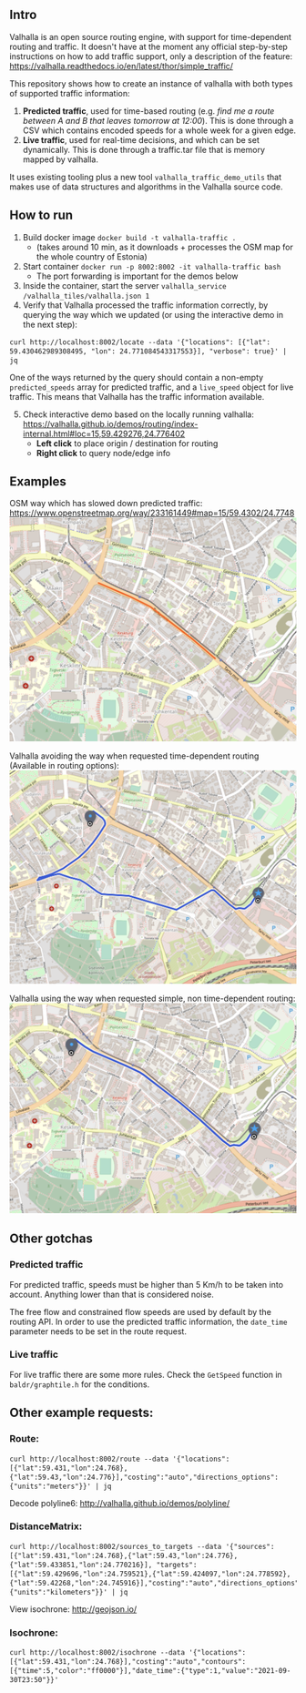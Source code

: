## Intro

Valhalla is an open source routing engine, with support for time-dependent routing and traffic. 
It doesn't have at the moment any official step-by-step instructions on how to add traffic support, only a description of the feature: https://valhalla.readthedocs.io/en/latest/thor/simple_traffic/

This repository shows how to create an instance of valhalla with both types of supported traffic information:
1. __Predicted traffic__, used for time-based routing (e.g. _find me a route between A and B that leaves tomorrow at 12:00_). This is done through a CSV which contains encoded speeds for a whole week for a given edge.
2. __Live traffic__, used for real-time decisions, and which can be set dynamically. This is done through a traffic.tar file that is memory mapped by valhalla.  

It uses existing tooling plus a new tool `valhalla_traffic_demo_utils` that makes use of data structures and algorithms in the Valhalla source code.

## How to run

1. Build docker image `docker build -t valhalla-traffic .`
    * (takes around 10 min, as it downloads + processes the OSM map for the whole country of Estonia)
2. Start container `docker run -p 8002:8002 -it valhalla-traffic bash`
    * The port forwarding is important for the demos below
3. Inside the container, start the server `valhalla_service /valhalla_tiles/valhalla.json 1`
4. Verify that Valhalla processed the traffic information correctly, by querying the way which we updated (or using the interactive demo in the next step):
```
curl http://localhost:8002/locate --data '{"locations": [{"lat": 59.430462989308495, "lon": 24.771084543317553}], "verbose": true}' | jq
```
One of the ways returned by the query should contain a non-empty `predicted_speeds` array for predicted traffic, and a `live_speed` object for live traffic. This means that Valhalla has the traffic information available.
   
5. Check interactive demo based on the locally running valhalla: https://valhalla.github.io/demos/routing/index-internal.html#loc=15,59.429276,24.776402
    * __Left click__ to place origin / destination for routing
    * __Right click__ to query node/edge info

## Examples

OSM way which has slowed down predicted traffic: https://www.openstreetmap.org/way/233161449#map=15/59.4302/24.7748
![OSM way](screenshots/osm_way.png?raw=true "OSM way")

Valhalla avoiding the way when requested time-dependent routing (Available in routing options):
![OSM way](screenshots/with_date_time.png?raw=true "OSM way")

Valhalla using the way when requested simple, non time-dependent routing:
![OSM way](screenshots/without_date_time.png?raw=true "OSM way")

## Other gotchas

### Predicted traffic
For predicted traffic, speeds must be higher than 5 Km/h to be taken into account. 
Anything lower than that is considered noise.

The free flow and constrained flow speeds are used by default by the routing API.
In order to use the predicted traffic information, the `date_time` parameter needs to be set in the route request.  

### Live traffic
For live traffic there are some more rules. Check the `GetSpeed` function in `baldr/graphtile.h` for the conditions.

## Other example requests:

### Route:
```
curl http://localhost:8002/route --data '{"locations":[{"lat":59.431,"lon":24.768},{"lat":59.43,"lon":24.776}],"costing":"auto","directions_options":{"units":"meters"}}' | jq
```
Decode polyline6: http://valhalla.github.io/demos/polyline/

### DistanceMatrix:
```
curl http://localhost:8002/sources_to_targets --data '{"sources":[{"lat":59.431,"lon":24.768},{"lat":59.43,"lon":24.776},{"lat":59.433851,"lon":24.770216}], "targets":[{"lat":59.429696,"lon":24.759521},{"lat":59.424097,"lon":24.778592},{"lat":59.42268,"lon":24.745916}],"costing":"auto","directions_options":{"units":"kilometers"}}' | jq
```
View isochrone: http://geojson.io/

### Isochrone:

```
curl http://localhost:8002/isochrone --data '{"locations":[{"lat":59.431,"lon":24.768}],"costing":"auto","contours":[{"time":5,"color":"ff0000"}],"date_time":{"type":1,"value":"2021-09-30T23:50"}}'
```
